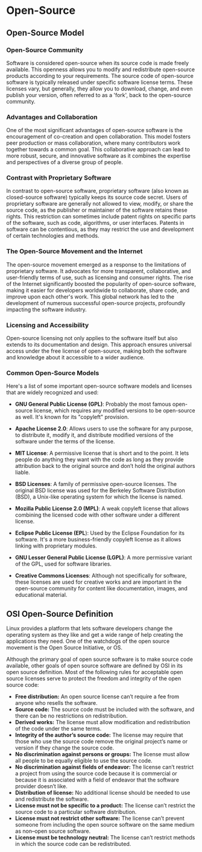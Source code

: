 # Open-Source

## Open-Source Model

### Open-Source Community

Software is considered open-source when its source code is made freely available. This openness allows you to modify and redistribute open-source products according to your requirements. The source code of open-source software is typically released under specific software license terms. These licenses vary, but generally, they allow you to download, change, and even publish your version, often referred to as a 'fork', back to the open-source community.

### Advantages and Collaboration

One of the most significant advantages of open-source software is the encouragement of co-creation and open collaboration. This model fosters peer production or mass collaboration, where many contributors work together towards a common goal. This collaborative approach can lead to more robust, secure, and innovative software as it combines the expertise and perspectives of a diverse group of people.

### Contrast with Proprietary Software

In contrast to open-source software, proprietary software (also known as closed-source software) typically keeps its source code secret. Users of proprietary software are generally not allowed to view, modify, or share the source code, as the publisher or maintainer of the software retains these rights. This restriction can sometimes include patent rights on specific parts of the software, such as code, algorithms, or user interfaces. Patents in software can be contentious, as they may restrict the use and development of certain technologies and methods.

### The Open-Source Movement and the Internet

The open-source movement emerged as a response to the limitations of proprietary software. It advocates for more transparent, collaborative, and user-friendly terms of use, such as licensing and consumer rights. The rise of the Internet significantly boosted the popularity of open-source software, making it easier for developers worldwide to collaborate, share code, and improve upon each other's work. This global network has led to the development of numerous successful open-source projects, profoundly impacting the software industry.

### Licensing and Accessibility

Open-source licensing not only applies to the software itself but also extends to its documentation and design. This approach ensures universal access under the free license of open-source, making both the software and knowledge about it accessible to a wider audience.

### Common Open-Source Models

Here's a list of some important open-source software models and licenses that are widely recognized and used:

- **GNU General Public License (GPL)**: Probably the most famous open-source license, which requires any modified versions to be open-source as well. It's known for its "copyleft" provision.

- **Apache License 2.0**: Allows users to use the software for any purpose, to distribute it, modify it, and distribute modified versions of the software under the terms of the license.

- **MIT License**: A permissive license that is short and to the point. It lets people do anything they want with the code as long as they provide attribution back to the original source and don’t hold the original authors liable.

- **BSD Licenses**: A family of permissive open-source licenses. The original BSD license was used for the Berkeley Software Distribution (BSD), a Unix-like operating system for which the license is named.

- **Mozilla Public License 2.0 (MPL)**: A weak copyleft license that allows combining the licensed code with other software under a different license.

- **Eclipse Public License (EPL**): Used by the Eclipse Foundation for its software. It's a more business-friendly copyleft license as it allows linking with proprietary modules.

- **GNU Lesser General Public License (LGPL)**: A more permissive variant of the GPL, used for software libraries.

- **Creative Commons Licenses**: Although not specifically for software, these licenses are used for creative works and are important in the open-source community for content like documentation, images, and educational material.

## OSI Open-Source Definition 

Linux provides a platform that lets software developers change the operating system as they like and get a wide range of help creating the applications they need. One of the watchdogs of the open source movement is the Open Source Initiative, or OS.

Although the primary goal of open source software is to make source code available, other goals of open source software are defined by OSI in its open source definition. Most of the following rules for acceptable open source licenses serve to protect the freedom and integrity of the open source code:

- **Free distribution:** An open source license can’t require a fee from anyone who resells the software.
- **Source code:** The source code must be included with the software, and there can be no restrictions on redistribution.
- **Derived works:** The license must allow modification and redistribution of the code under the same terms.
- **Integrity of the author’s source code:** The license may require that those who use the source code remove the original project’s name or version if they change the source code.
- **No discrimination against persons or groups:** The license must allow all people to be equally eligible to use the source code.
- **No discrimination against fields of endeavor:** The license can’t restrict a project from using the source code because it is commercial or because it is associated with a field of endeavor that the software provider doesn’t like.
- **Distribution of license:** No additional license should be needed to use and redistribute the software.
- **License must not be specific to a product:** The license can’t restrict the source code to a particular software distribution.
- **License must not restrict other software:** The license can’t prevent someone from including the open source software on the same medium as non–open source software.
- **License must be technology neutral:** The license can’t restrict methods in which the source code can be redistributed.
